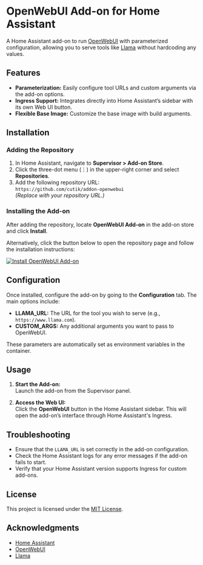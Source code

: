 # OpenWebUI Add-on for Home Assistant

A Home Assistant add-on to run [OpenWebUI](https://openwebui.com/) with parameterized configuration, allowing you to serve tools like [Llama](https://www.llama.com/) without hardcoding any values.

## Features

- **Parameterization:** Easily configure tool URLs and custom arguments via the add-on options.
- **Ingress Support:** Integrates directly into Home Assistant’s sidebar with its own Web UI button.
- **Flexible Base Image:** Customize the base image with build arguments.

## Installation

### Adding the Repository

1. In Home Assistant, navigate to **Supervisor > Add-on Store**.
2. Click the three-dot menu (⋮) in the upper-right corner and select **Repositories**.
3. Add the following repository URL:  
   `https://github.com/cutik/addon-openwebui`  
   *(Replace with your repository URL.)*

### Installing the Add-on

After adding the repository, locate **OpenWebUI Add-on** in the add-on store and click **Install**.

Alternatively, click the button below to open the repository page and follow the installation instructions:

[![Install OpenWebUI Add-on](https://img.shields.io/badge/Install%20OpenWebUI-blue)](https://github.com/cutik/addon-openwebui)

## Configuration

Once installed, configure the add-on by going to the **Configuration** tab. The main options include:

- **LLAMA_URL:** The URL for the tool you wish to serve (e.g., `https://www.llama.com`).
- **CUSTOM_ARGS:** Any additional arguments you want to pass to OpenWebUI.

These parameters are automatically set as environment variables in the container.

## Usage

1. **Start the Add-on:**  
   Launch the add-on from the Supervisor panel.

2. **Access the Web UI:**  
   Click the **OpenWebUI** button in the Home Assistant sidebar. This will open the add-on’s interface through Home Assistant's Ingress.

## Troubleshooting

- Ensure that the `LLAMA_URL` is set correctly in the add-on configuration.
- Check the Home Assistant logs for any error messages if the add-on fails to start.
- Verify that your Home Assistant version supports Ingress for custom add-ons.

## License

This project is licensed under the [MIT License](LICENSE).

## Acknowledgments

- [Home Assistant](https://www.home-assistant.io/)
- [OpenWebUI](https://openwebui.com/)
- [Llama](https://www.llama.com/)
